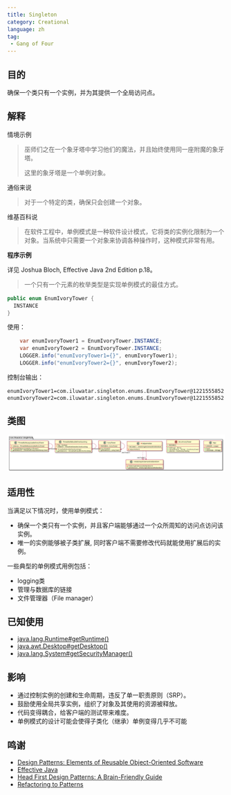 ```yaml
---
title: Singleton
category: Creational
language: zh
tag:
 - Gang of Four
---
```


## 目的

确保一个类只有一个实例，并为其提供一个全局访问点。

## 解释

情境示例

> 巫师们之在一个象牙塔中学习他们的魔法，并且始终使用同一座附魔的象牙塔。
>
> 这里的象牙塔是一个单例对象。

通俗来说

> 对于一个特定的类，确保只会创建一个对象。

维基百科说

> 在软件工程中，单例模式是一种软件设计模式，它将类的实例化限制为一个对象。当系统中只需要一个对象来协调各种操作时，这种模式非常有用。

**程序示例**

详见 Joshua Bloch, Effective Java 2nd Edition p.18。

> 一个只有一个元素的枚举类型是实现单例模式的最佳方式。

```java
public enum EnumIvoryTower {
  INSTANCE
}
```

使用：

```java
    var enumIvoryTower1 = EnumIvoryTower.INSTANCE;
    var enumIvoryTower2 = EnumIvoryTower.INSTANCE;
    LOGGER.info("enumIvoryTower1={}", enumIvoryTower1);
    LOGGER.info("enumIvoryTower2={}", enumIvoryTower2);
```

控制台输出：

```
enumIvoryTower1=com.iluwatar.singleton.enums.EnumIvoryTower@1221555852
enumIvoryTower2=com.iluwatar.singleton.enums.EnumIvoryTower@1221555852
```

## 类图

![alt text](./etc/singleton.urm.png "Singleton pattern class diagram")

## 适用性

当满足以下情况时，使用单例模式：

* 确保一个类只有一个实例，并且客户端能够通过一个众所周知的访问点访问该实例。
* 唯一的实例能够被子类扩展, 同时客户端不需要修改代码就能使用扩展后的实例。

一些典型的单例模式用例包括：

* logging类
* 管理与数据库的链接
* 文件管理器（File manager）

## 已知使用

* [java.lang.Runtime#getRuntime()](http://docs.oracle.com/javase/8/docs/api/java/lang/Runtime.html#getRuntime%28%29)
* [java.awt.Desktop#getDesktop()](http://docs.oracle.com/javase/8/docs/api/java/awt/Desktop.html#getDesktop--)
* [java.lang.System#getSecurityManager()](http://docs.oracle.com/javase/8/docs/api/java/lang/System.html#getSecurityManager--)

## 影响

* 通过控制实例的创建和生命周期，违反了单一职责原则（SRP）。
* 鼓励使用全局共享实例，组织了对象及其使用的资源被释放。
* 代码变得耦合，给客户端的测试带来难度。
* 单例模式的设计可能会使得子类化（继承）单例变得几乎不可能

## 鸣谢

* [Design Patterns: Elements of Reusable Object-Oriented Software](https://www.amazon.com/gp/product/0201633612/ref=as_li_tl?ie=UTF8&camp=1789&creative=9325&creativeASIN=0201633612&linkCode=as2&tag=javadesignpat-20&linkId=675d49790ce11db99d90bde47f1aeb59)
* [Effective Java](https://www.amazon.com/gp/product/0134685997/ref=as_li_tl?ie=UTF8&camp=1789&creative=9325&creativeASIN=0134685997&linkCode=as2&tag=javadesignpat-20&linkId=4e349f4b3ff8c50123f8147c828e53eb)
* [Head First Design Patterns: A Brain-Friendly Guide](https://www.amazon.com/gp/product/0596007124/ref=as_li_tl?ie=UTF8&camp=1789&creative=9325&creativeASIN=0596007124&linkCode=as2&tag=javadesignpat-20&linkId=6b8b6eea86021af6c8e3cd3fc382cb5b)
* [Refactoring to Patterns](https://www.amazon.com/gp/product/0321213351/ref=as_li_tl?ie=UTF8&camp=1789&creative=9325&creativeASIN=0321213351&linkCode=as2&tag=javadesignpat-20&linkId=2a76fcb387234bc71b1c61150b3cc3a7)
